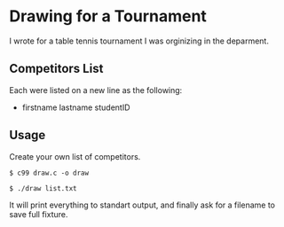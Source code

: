 # Drawing for a Tournament
I wrote for a table tennis tournament I was orginizing in the deparment.

## Competitors List
Each were listed on a new line as the following:

- firstname lastname studentID

## Usage
Create your own list of competitors.


```shell
$ c99 draw.c -o draw

$ ./draw list.txt
```

It will print everything to standart output, and finally ask for a filename to
save full fixture.
